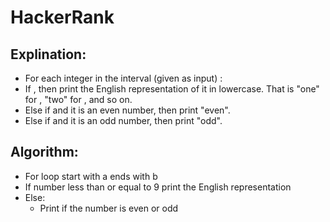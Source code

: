 # HackerRank
 ## Explination:
 - For each integer  in the interval  (given as input) :
 - If , then print the English representation of it in lowercase. That is "one" for , "two" for , and so on.
 - Else if  and it is an even number, then print "even".
 - Else if  and it is an odd number, then print "odd".
 ## Algorithm:
  - For loop start with a ends with b
  - If number less than or equal to 9 print the English representation
  - Else:
    - Print if the number is even or odd
 
